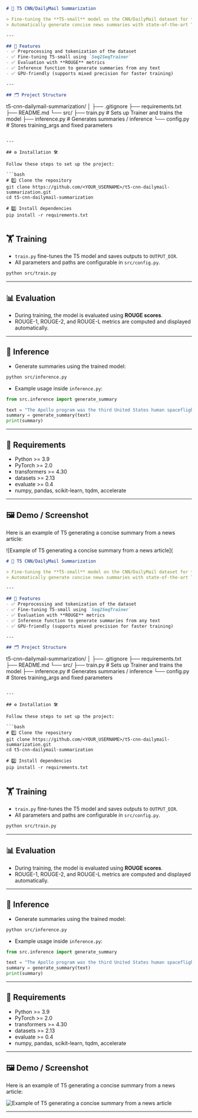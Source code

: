 
```markdown
# 📝 T5 CNN/DailyMail Summarization

> Fine-tuning the **T5-small** model on the CNN/DailyMail dataset for **text summarization** using Hugging Face Transformers.  
> Automatically generate concise news summaries with state-of-the-art Transformers ⚡

---

## 🚀 Features
- ✅ Preprocessing and tokenization of the dataset
- ✅ Fine-tuning T5-small using `Seq2SeqTrainer`
- ✅ Evaluation with **ROUGE** metrics
- ✅ Inference function to generate summaries from any text
- ✅ GPU-friendly (supports mixed precision for faster training)

---

## 🗂 Project Structure

```

t5-cnn-dailymail-summarization/
│
├── .gitignore
├── requirements.txt
├── README.md
└── src/
├── train.py       # Sets up Trainer and trains the model
├── inference.py   # Generates summaries / inference
└── config.py      # Stores training\_args and fixed parameters

````

---

## ⚙️ Installation 🛠️

Follow these steps to set up the project:

```bash
# 1️⃣ Clone the repository
git clone https://github.com/<YOUR_USERNAME>/t5-cnn-dailymail-summarization.git
cd t5-cnn-dailymail-summarization

# 2️⃣ Install dependencies
pip install -r requirements.txt


````


## 🏋️ Training

* `train.py` fine-tunes the T5 model and saves outputs to `OUTPUT_DIR`.
* All parameters and paths are configurable in `src/config.py`.

```bash
python src/train.py
```

---

## 📊 Evaluation

* During training, the model is evaluated using **ROUGE scores**.
* ROUGE-1, ROUGE-2, and ROUGE-L metrics are computed and displayed automatically.

---

## 🤖 Inference

* Generate summaries using the trained model:

```bash
python src/inference.py
```

* Example usage inside `inference.py`:

```python
from src.inference import generate_summary

text = "The Apollo program was the third United States human spaceflight program..."
summary = generate_summary(text)
print(summary)
```

---

## 📌 Requirements

* Python >= 3.9
* PyTorch >= 2.0
* transformers >= 4.30
* datasets >= 2.13
* evaluate >= 0.4
* numpy, pandas, scikit-learn, tqdm, accelerate

---

## 🖼️ Demo / Screenshot

Here is an example of T5 generating a concise summary from a news article:

![Example of T5 generating a concise summary from a news article](
```markdown
# 📝 T5 CNN/DailyMail Summarization

> Fine-tuning the **T5-small** model on the CNN/DailyMail dataset for **text summarization** using Hugging Face Transformers.  
> Automatically generate concise news summaries with state-of-the-art Transformers ⚡

---

## 🚀 Features
- ✅ Preprocessing and tokenization of the dataset
- ✅ Fine-tuning T5-small using `Seq2SeqTrainer`
- ✅ Evaluation with **ROUGE** metrics
- ✅ Inference function to generate summaries from any text
- ✅ GPU-friendly (supports mixed precision for faster training)

---

## 🗂 Project Structure

```

t5-cnn-dailymail-summarization/
│
├── .gitignore
├── requirements.txt
├── README.md
└── src/
├── train.py       # Sets up Trainer and trains the model
├── inference.py   # Generates summaries / inference
└── config.py      # Stores training\_args and fixed parameters

````

---

## ⚙️ Installation 🛠️

Follow these steps to set up the project:

```bash
# 1️⃣ Clone the repository
git clone https://github.com/<YOUR_USERNAME>/t5-cnn-dailymail-summarization.git
cd t5-cnn-dailymail-summarization

# 2️⃣ Install dependencies
pip install -r requirements.txt


````


## 🏋️ Training

* `train.py` fine-tunes the T5 model and saves outputs to `OUTPUT_DIR`.
* All parameters and paths are configurable in `src/config.py`.

```bash
python src/train.py
```

---

## 📊 Evaluation

* During training, the model is evaluated using **ROUGE scores**.
* ROUGE-1, ROUGE-2, and ROUGE-L metrics are computed and displayed automatically.

---

## 🤖 Inference

* Generate summaries using the trained model:

```bash
python src/inference.py
```

* Example usage inside `inference.py`:

```python
from src.inference import generate_summary

text = "The Apollo program was the third United States human spaceflight program..."
summary = generate_summary(text)
print(summary)
```

---

## 📌 Requirements

* Python >= 3.9
* PyTorch >= 2.0
* transformers >= 4.30
* datasets >= 2.13
* evaluate >= 0.4
* numpy, pandas, scikit-learn, tqdm, accelerate

---

## 🖼️ Demo / Screenshot

Here is an example of T5 generating a concise summary from a news article:

![Example of T5 generating a concise summary from a news article]([src/demo.png](https://github.com/Ycmmn/t5-cnn-dailymail-summarization/commit/e16c4060c8d688bf33038482c3e2098bff695e92))

---






